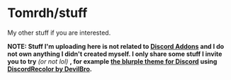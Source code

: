 # Tomrdh/stuff

My other stuff if you are interested.

**NOTE: Stuff I'm uploading here is not related to [Discord Addons](https://github.com/Tomrdh/discord-addons) and I do not own anything I didn't created myself. I only share some stuff I invite you to try** *(or not lol)* **, for example [the blurple theme for Discord](https://github.com/Tomrdh/stuff/tree/main/themes/DiscordRecolor_Blurple) using [DiscordRecolor by DevilBro](https://github.com/mwittrien/BetterDiscordAddons/tree/master/Themes/DiscordRecolor).**
